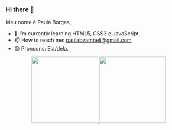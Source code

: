 ### Hi there 👋
Meu nome é Paula Borges,

- 🌱 I’m currently learning  HTML5, CSS3 e JavaScript.
- 📫 How to reach me: paulabzambeli@gmail.com
- 😄 Pronouns: Ela/dela.

<div align="center">
  <a href="https://github.com/paulagmborges">
  <img height="180em" src="https://github-readme-stats.vercel.app/api?username=paulagmborges&show_icons=true&theme=dracula&include_all_commits=true&count_private=true"/>
  <img height="180em" src="https://github-readme-stats.vercel.app/api/top-langs/?username=paulagmborges&layout=compact&langs_count=7&theme=dracula"/>
</div>
<div style="display: inline_block"><br>
